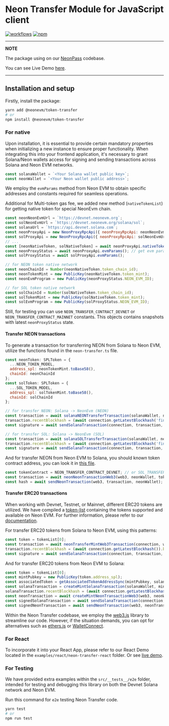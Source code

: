 # Neon Transfer Module for JavaScript client

[![workflows](https://github.com/neonlabsorg/neon-client-transfer/actions/workflows/test.yml/badge.svg?branch=master)](https://github.com/neonlabsorg/neon-client-transfer/actions)
[![npm](https://img.shields.io/npm/v/@neonevm/token-transfer.svg)](https://www.npmjs.com/package/@neonevm/token-transfer)

---

**NOTE**

The package using on our [NeonPass](https://neonpass.live/) codebase.

You can see Live Demo [here](https://codesandbox.io/s/neon-transfer-demo-z93nlj).

---

## Installation and setup

Firstly, install the package:

```sh
yarn add @neonevm/token-transfer
# or
npm install @neonevm/token-transfer
```

### For native

Upon installation, it is essential to provide certain mandatory properties when initializing a new instance to ensure proper functionality. When integrating this into your frontend application, it's necessary to grant Solana/Neon wallets access for signing and sending transactions across Solana and Neon EVM networks.


```javascript
const solanaWallet = `<Your Solana wallet public key>`;
const neonWallet = `<Your Neon wallet public address>`;
```

We employ the `evmParams` method from Neon EVM to obtain specific addresses and constants required for seamless operations.

Additional for Multi-token gas fee, we added new method (`nativeTokenList`) for getting native token for special NeonEvm chain. 

```javascript
const neonNeonEvmUrl = `https://devnet.neonevm.org`;
const solNeonEvmUrl = `https://devnet.neonevm.org/solana/sol`;
const solanaUrl = `https://api.devnet.solana.com`;
const neonProxyApi = new NeonProxyRpcApi({ neonProxyRpcApi: neonNeonEvmUrl, solanaRpcApi: solanaUrl });
const solProxyApi = new NeonProxyRpcApi({ neonProxyRpcApi: solNeonEvmUrl, solanaRpcApi: solanaUrl });
// ...
const [neonNativeToken, solNativeToken] = await neonProxyApi.nativeTokenList(); // get native tokens for chain networks
const neonProxyStatus = await neonProxyApi.evmParams(); // get evm params config
const solProxyStatus = await solProxyApi.evmParams();

// for NEON token native network
const neonChainId = Number(neonNativeToken.token_chain_id);
const neonTokenMint = new PublicKey(neonNativeToken.token_mint);
const neonEvmProgram = new PublicKey(neonProxyStatus.NEON_EVM_ID);

// for SOL token native network
const solChainId = Number(solNativeToken.token_chain_id);
const solTokenMint = new PublicKey(solNativeToken.token_mint);
const solEvmProgram = new PublicKey(solProxyStatus.NEON_EVM_ID);
```

Still, for testing you can use `NEON_TRANSFER_CONTRACT_DEVNET` or `NEON_TRANSFER_CONTRACT_MAINNET` constants. This objects contains snapshots with latest `neonProxyStatus` state. 

#### Transfer NEON transactions

To generate a transaction for transferring NEON from Solana to Neon EVM, utilize the functions found in the `neon-transfer.ts` file.

```javascript
const neonToken: SPLToken = {
  ...NEON_TOKEN_MODEL,
  address_spl: neonTokenMint.toBase58(),
  chainId: neonChainId
};
const solToken: SPLToken = {
  ...SOL_TOKEN_MODEL,
  address_spl: solTokenMint.toBase58(),
  chainId: solChainId
};

// for transfer NEON: Solana -> NeonEvm (NEON)
const transaction = await solanaNEONTransferTransaction(solanaWallet, neonWallet, neonEvmProgram, neonTokenMint, neonToken, amount, neonChainId); // Solana Transaction object
transaction.recentBlockhash = (await connection.getLatestBlockhash('finalized')).blockhash; // Network blockhash
const signature = await sendSolanaTransaction(connection, transaction, [signer], false, { skipPreflight: false }); // method for sign and send transaction to network

// for transfer SOL: Solana -> NeonEvm (SOL)
const transaction = await solanaSOLTransferTransaction(solanaWallet, neonWallet, solEvmProgram, solTokenMint, neonToken, amount, solChainId); // Solana Transaction object
transaction.recentBlockhash = (await connection.getLatestBlockhash('finalized')).blockhash; // Network blockhash
const signature = await sendSolanaTransaction(connection, transaction, [signer], false, { skipPreflight: false }); // method for sign and send transaction to network
```

And for transfer NEON from Neon EVM to Solana, you should known token contract address, you can look it in [this file](https://github.com/neonlabsorg/neon-client-transfer/blob/master/src/data/constants.ts).

```javascript
const tokenContract = NEON_TRANSFER_CONTRACT_DEVNET; // or SOL_TRANSFER_CONTRACT_DEVNET
const transaction = await neonNeonTransactionWeb3(web3, neonWallet, tokenContract, solanaWallet, amount); // Neon EVM Transaction object
const hash = await sendNeonTransaction(web3, transaction, neonWallet); // method for sign and send transaction to network
```

#### Transfer ERC20 transactions

When working with Devnet, Testnet, or Mainnet, different ERC20 tokens are utilized. We have compiled a [token-list](https://github.com/neonlabsorg/token-list) containing the tokens supported and available on Neon EVM. For further information, please refer to our [documentation](https://docs.neonfoundation.io/docs/tokens/token_list).

For transfer ERC20 tokens from Solana to Neon EVM, using this patterns:

```javascript
const token = tokenList[0];
const transaction = await neonTransferMintWeb3Transaction(connection, web3, proxyApi, proxyStatus, neonEvmProgram/* or solEvmProgram*/, solanaWallet, neonWallet, token, amount, neonChainId /*or solChainId*/);
transaction.recentBlockhash = (await connection.getLatestBlockhash()).blockhash;
const signature = await sendSolanaTransaction(connection, transaction, [signer], true, { skipPreflight: false });
```

And for transfer ERC20 tokens from Neon EVM to Solana:

```javascript
const token = tokenList[0];
const mintPubkey = new PublicKey(token.address_spl);
const associatedToken = getAssociatedTokenAddressSync(mintPubkey, solanaWallet);
const solanaTransaction = createMintSolanaTransaction(solanaWallet, mintPubkey, associatedToken, proxyStatus);
solanaTransaction.recentBlockhash = (await connection.getLatestBlockhash()).blockhash;
const neonTransaction = await createMintNeonTransactionWeb3(web3, neonWallet.address, associatedToken, token, amount);
const signedSolanaTransaction = await sendSolanaTransaction(connection, solanaTransaction, [signer], true, { skipPreflight: false });
const signedNeonTransaction = await sendNeonTransaction(web3, neonTransaction, neonWallet);
```

Within the Neon Transfer codebase, we employ the [web3.js](https://web3js.readthedocs.io/en/v1.10.0/) library to streamline our code. However, if the situation demands, you can opt for alternatives such as [ethers.js](https://docs.ethers.org/v6/) or [WalletConnect](https://walletconnect.com/).

### For React

To incorporate it into your React App, please refer to our React Demo located in the `examples/react/neon-transfer-react` folder. Or see [live demo](https://codesandbox.io/s/neon-transfer-demo-z93nlj).

### For Testing

We have provided extra examples within the `src/__tests__/e2e` folder, intended for testing and debugging this library on both the Devnet Solana network and Neon EVM.

Run this command for `e2e` testing Neon Transfer code.

```sh
yarn test
# or
npm run test
```
